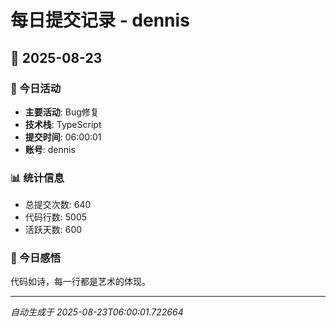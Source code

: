 # 每日提交记录 - dennis

## 📅 2025-08-23

### 🎯 今日活动
- **主要活动**: Bug修复
- **技术栈**: TypeScript
- **提交时间**: 06:00:01
- **账号**: dennis

### 📊 统计信息
- 总提交次数: 640
- 代码行数: 5005
- 活跃天数: 600

### 💭 今日感悟
代码如诗，每一行都是艺术的体现。

---
*自动生成于 2025-08-23T06:00:01.722664*

